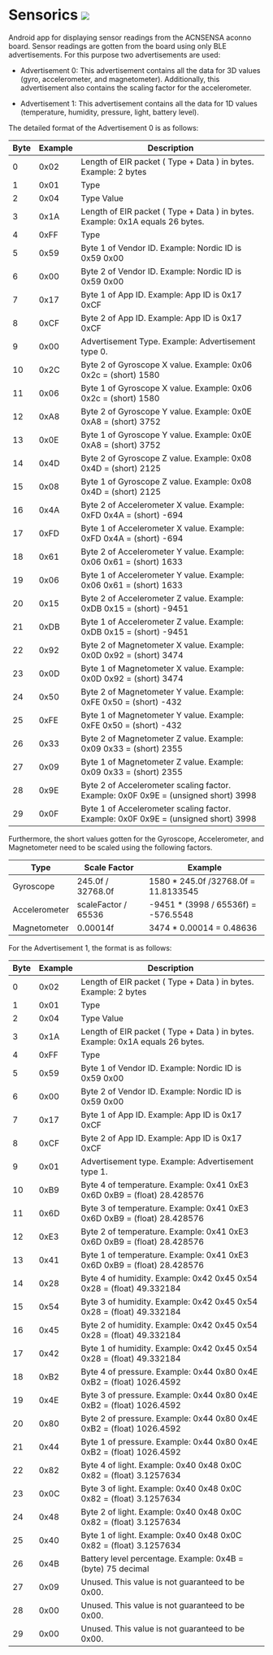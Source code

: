 # Sensorics ![](https://github.com/aconno/Sensorics/workflows/Android%20CI/badge.svg)

Android app for displaying sensor readings from the ACNSENSA aconno board. Sensor readings are
gotten from the board using only BLE advertisements. For this purpose two advertisements are used:

- Advertisement 0: This advertisement contains all the data for 3D values (gyro, accelerometer,
and magnetometer). Additionally, this advertisement also contains the scaling factor for the
accelerometer.

- Advertisement 1: This advertisement contains all the data for 1D values (temperature, humidity,
pressure, light, battery level).

 The detailed format of the Advertisement 0 is as follows:

| Byte | Example | Description                                                                          |
|------|---------|--------------------------------------------------------------------------------------|
| 0    | 0x02    | Length of EIR packet ( Type + Data ) in bytes. Example: 2 bytes                      |
| 1    | 0x01    | Type                                                                                 |
| 2    | 0x04    | Type Value                                                                           |
| 3    | 0x1A    | Length of EIR packet ( Type + Data ) in bytes. Example: 0x1A equals 26 bytes.        |
| 4    | 0xFF    | Type                                                                                 |
| 5    | 0x59    | Byte 1 of Vendor ID. Example: Nordic ID is 0x59 0x00                                 |
| 6    | 0x00    | Byte 2 of Vendor ID. Example: Nordic ID is 0x59 0x00                                 |
| 7    | 0x17    | Byte 1 of App ID. Example: App ID is 0x17 0xCF                                       |
| 8    | 0xCF    | Byte 2 of App ID. Example: App ID is 0x17 0xCF                                       |
| 9    | 0x00    | Advertisement Type. Example: Advertisement type 0.                                   |
| 10   | 0x2C    | Byte 2 of Gyroscope X value. Example: 0x06 0x2c = (short) 1580                       |
| 11   | 0x06    | Byte 1 of Gyroscope X value. Example: 0x06 0x2c = (short) 1580                       |
| 12   | 0xA8    | Byte 2 of Gyroscope Y value. Example: 0x0E 0xA8 = (short) 3752                       |
| 13   | 0x0E    | Byte 1 of Gyroscope Y value. Example: 0x0E 0xA8 = (short) 3752                       |
| 14   | 0x4D    | Byte 2 of Gyroscope Z value. Example: 0x08 0x4D = (short) 2125                       |
| 15   | 0x08    | Byte 1 of Gyroscope Z value. Example: 0x08 0x4D = (short) 2125                       |
| 16   | 0x4A    | Byte 2 of Accelerometer X value. Example: 0xFD 0x4A = (short) -694                   |
| 17   | 0xFD    | Byte 1 of Accelerometer X value. Example: 0xFD 0x4A = (short) -694                   |
| 18   | 0x61    | Byte 2 of Accelerometer Y value. Example: 0x06 0x61 = (short) 1633                   |
| 19   | 0x06    | Byte 1 of Accelerometer Y value. Example: 0x06 0x61 = (short) 1633                   |
| 20   | 0x15    | Byte 2 of Accelerometer Z value. Example: 0xDB 0x15 = (short) -9451                  |
| 21   | 0xDB    | Byte 1 of Accelerometer Z value. Example: 0xDB 0x15 = (short) -9451                  |
| 22   | 0x92    | Byte 2 of Magnetometer X value. Example: 0x0D 0x92 = (short) 3474                    |
| 23   | 0x0D    | Byte 1 of Magnetometer X value. Example: 0x0D 0x92 = (short) 3474                    |
| 24   | 0x50    | Byte 2 of Magnetometer Y value. Example: 0xFE 0x50 = (short) -432                    |
| 25   | 0xFE    | Byte 1 of Magnetometer Y value. Example: 0xFE 0x50 = (short) -432                    |
| 26   | 0x33    | Byte 2 of Magnetometer Z value. Example: 0x09 0x33 = (short) 2355                    |
| 27   | 0x09    | Byte 1 of Magnetometer Z value. Example: 0x09 0x33 = (short) 2355                    |
| 28   | 0x9E    | Byte 2 of Accelerometer scaling factor. Example: 0x0F 0x9E = (unsigned short) 3998   |
| 29   | 0x0F    | Byte 1 of Accelerometer scaling factor. Example: 0x0F 0x9E = (unsigned short) 3998   |

Furthermore, the short values gotten for the Gyroscope, Accelerometer, and Magnetometer need to be
scaled using the following factors.

| Type          | Scale Factor          | Example                               |
|---------------|-----------------------|---------------------------------------|
| Gyroscope     |  245.0f / 32768.0f    | 1580 * 245.0f /32768.0f = 11.8133545  |
| Accelerometer |  scaleFactor / 65536  | -9451 * (3998 / 65536f) = -576.5548   |
| Magnetometer  |  0.00014f             | 3474 * 0.00014 = 0.48636              |

For the Advertisement 1, the format is as follows:

| Byte | Example | Description                                                                  |
|------|---------|------------------------------------------------------------------------------|
| 0    | 0x02    | Length of EIR packet ( Type + Data ) in bytes. Example: 2 bytes              |
| 1    | 0x01    | Type                                                                         |
| 2    | 0x04    | Type Value                                                                   |
| 3    | 0x1A    | Length of EIR packet ( Type + Data ) in bytes. Example: 0x1A equals 26 bytes.|
| 4    | 0xFF    | Type                                                                         |
| 5    | 0x59    | Byte 1 of Vendor ID. Example: Nordic ID is 0x59 0x00                         |
| 6    | 0x00    | Byte 2 of Vendor ID. Example: Nordic ID is 0x59 0x00                         |
| 7    | 0x17    | Byte 1 of App ID. Example: App ID is 0x17 0xCF                               |
| 8    | 0xCF    | Byte 2 of App ID. Example: App ID is 0x17 0xCF                               |
| 9    | 0x01    | Advertisement type. Example: Advertisement type 1.                           |
| 10   | 0xB9    | Byte 4 of temperature. Example: 0x41 0xE3 0x6D 0xB9 = (float) 28.428576      |
| 11   | 0x6D    | Byte 3 of temperature. Example: 0x41 0xE3 0x6D 0xB9 = (float) 28.428576      |
| 12   | 0xE3    | Byte 2 of temperature. Example: 0x41 0xE3 0x6D 0xB9 = (float) 28.428576      |
| 13   | 0x41    | Byte 1 of temperature. Example: 0x41 0xE3 0x6D 0xB9 = (float) 28.428576      |
| 14   | 0x28    | Byte 4 of humidity. Example: 0x42 0x45 0x54 0x28 = (float) 49.332184         |
| 15   | 0x54    | Byte 3 of humidity. Example: 0x42 0x45 0x54 0x28 = (float) 49.332184         |
| 16   | 0x45    | Byte 2 of humidity. Example: 0x42 0x45 0x54 0x28 = (float) 49.332184         |
| 17   | 0x42    | Byte 1 of humidity. Example: 0x42 0x45 0x54 0x28 = (float) 49.332184         |
| 18   | 0xB2    | Byte 4 of pressure. Example: 0x44 0x80 0x4E 0xB2 = (float) 1026.4592         |
| 19   | 0x4E    | Byte 3 of pressure. Example: 0x44 0x80 0x4E 0xB2 = (float) 1026.4592         |
| 20   | 0x80    | Byte 2 of pressure. Example: 0x44 0x80 0x4E 0xB2 = (float) 1026.4592         |
| 21   | 0x44    | Byte 1 of pressure. Example: 0x44 0x80 0x4E 0xB2 = (float) 1026.4592         |
| 22   | 0x82    | Byte 4 of light. Example: 0x40 0x48 0x0C 0x82 = (float) 3.1257634            |
| 23   | 0x0C    | Byte 3 of light. Example: 0x40 0x48 0x0C 0x82 = (float) 3.1257634            |
| 24   | 0x48    | Byte 2 of light. Example: 0x40 0x48 0x0C 0x82 = (float) 3.1257634            |
| 25   | 0x40    | Byte 1 of light. Example: 0x40 0x48 0x0C 0x82 = (float) 3.1257634            |
| 26   | 0x4B    | Battery level percentage. Example:  0x4B = (byte) 75 decimal                 |
| 27   | 0x09    | Unused. This value is not guaranteed to be 0x00.                             |
| 28   | 0x00    | Unused. This value is not guaranteed to be 0x00.                             |
| 29   | 0x00    | Unused. This value is not guaranteed to be 0x00.                             |

